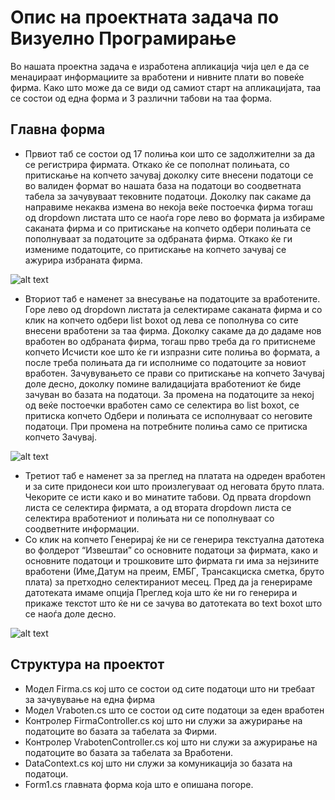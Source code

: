 # Опис на проектната задача по Визуелно Програмирање

Во нашата проектна задача е изработена апликација чија цел е да се менаџираат информациите за вработени и нивните плати во повеќе фирма. Како што може да се види од самиот старт на апликацијата, таа се состои од една форма и 3 различни табови на таа форма.

## Главна форма

* Првиот таб се состои од 17 полиња кои што се задолжителни за да се 
регистрира фирмата. Откако ќе се пополнат полињата, со притискање на копчето зачувај доколку сите внесени податоци се во валиден формат во нашата база на податоци во соодветната табела за зачувуваат тековните податоци. Доколку пак сакаме да направиме некаква измена во некоја веќе постоечка фирма тогаш од dropdown листата што се наоѓа горе лево во формата ја избираме саканата фирма и со притискање на копчето одбери полињата се пополнуваат за податоците за одбраната фирма. Откако ќе ги измениме податоците, со притискање на копчето зачувај се ажурира избраната фирма.

![alt text](https://i.ibb.co/5BkbJKL/slika1.png)

* Вториот таб е наменет за внесување на податоците за вработените. Горе лево од dropdown листата ја селектираме саканата фирма и со клик на копчето одбери list boxot од лева се пополнува со сите внесени вработени за таа фирма. Доколку сакаме да до дадаме нов вработен во одбраната фирма, тогаш прво треба да го притиснеме копчето Исчисти кое што ќе ги изпразни сите полиња во формата, а после треба полињата да ги исполниме со податоците за новиот вработен. Зачувувањето се прави со притискање на копчето Зачувај доле десно, доколку помине валидацијата вработениот ќе биде зачуван во базата на податоци. За промена на податоците за некој од веќе постоечки вработен само се селектира во list boxot, се притиска копчето Одбери и полињата се исполнуваат со неговите податоци. При промена на потребните полиња само се притиска копчето Зачувај. 

![alt text](https://i.ibb.co/Q92fGXr/slika2.png)

* Третиот таб е наменет за за преглед на платата на одреден вработен и за сите придонеси кои што произлегуваат од неговата бруто плата. Чекорите се исти како и во минатите табови. Од првата dropdown листа се селектира фирмата, а од втората dropdown листа се селектира вработениот и полињата ни се пополнуваат со соодветните информации.
* Со клик на копчето Генерирај ќе ни се генерира текстуална датотека во фолдерот “Извештаи” со основните податоци за фирмата, како и основните податоци и трошковите што фирмата ги има за нејзините вработени (Име,Датум на преим, ЕМБГ, Трансакциска сметка, бруто плата) за претходно селектираниот месец. Пред да ја генерираме датотеката имаме опција Преглед која што ќе ни го генерира и прикаже текстот што ќе ни се зачува во датотеката во text boxot што се наоѓа доле десно.


![alt text](https://i.ibb.co/nc1kzct/slika3.png)

## Структура на проектот
* Модел Firma.cs кој што се состои од сите податоци што ни требаат за зачувување на една фирма
* Модел Vraboten.cs што се состои од сите податоци за еден вработен
* Контролер FirmaController.cs кој што ни служи за ажурирање на податоците во базата за табелата за Фирми.
* Контролер VrabotenController.cs кој што ни служи за ажурирање на податоците во базата за табелата за Вработени.
* DataContext.cs кој што ни служи за комуникација зо базата на податоци.
* Form1.cs главната форма која што е опишана погоре.
